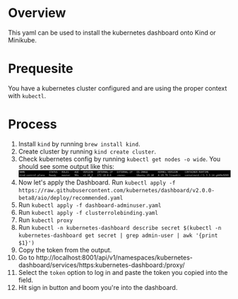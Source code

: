 # Overview
This yaml can be used to install the kubernetes dashboard onto Kind or Minikube. 

# Prequesite
You have a kubernetes cluster configured and are using the proper context with `kubectl`. 

# Process

1. Install `kind` by running `brew install kind`. 
2. Create cluster by running `kind create cluster`. 
3. Check kubernetes config by running `kubectl get nodes -o wide`. You should see some output like this: 
![alt text](kind-ready.png)
4. Now let's apply the Dashboard. Run `kubectl apply -f https://raw.githubusercontent.com/kubernetes/dashboard/v2.0.0-beta8/aio/deploy/recommended.yaml`
5. Run `kubectl apply -f dashboard-adminuser.yaml`
6. Run `kubectl apply -f clusterrolebinding.yaml`
7. Run `kubectl proxy`
8. Run `kubectl -n kubernetes-dashboard describe secret $(kubectl -n kubernetes-dashboard get secret | grep admin-user | awk '{print $1}')`
9.  Copy the token from the output. 
10. Go to http://localhost:8001/api/v1/namespaces/kubernetes-dashboard/services/https:kubernetes-dashboard:/proxy/
11. Select the `token` option to log in and paste the token you copied into the field. 
12. Hit sign in button and boom you're into the dashboard. 

